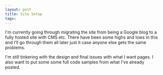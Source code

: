 ```yaml
---
layout: post
title: Site Setup
tags: 
---
```


I&#39;m currently going through migrating the site from being a Google blog
to a fully hosted site with CMS etc. There have been some highs and
lows in this and I&#39;ll go through them all later just it case anyone
else gets the same problems.

I&#39;m still tinkering with the design
and final issues with what I want pages. I also want to put some some
full code samples from what I&#39;ve already posted.

